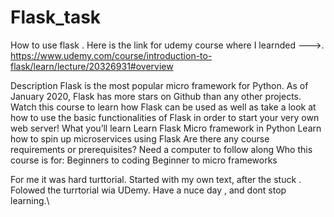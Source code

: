 # Flask_task
How to use flask .
Here is the link for udemy course where I learnded --->. https://www.udemy.com/course/introduction-to-flask/learn/lecture/20326931#overview

Description
Flask is the most popular micro framework for Python. As of January 2020, Flask has more stars on Github than any other projects. Watch this course to learn how Flask can be used as well as take a look at how to use the basic functionalities of Flask in order to start your very own web server!
What you’ll learn
Learn Flask Micro framework in Python
Learn how to spin up microservices using Flask
Are there any course requirements or prerequisites?
Need a computer to follow along
Who this course is for:
Beginners to coding
Beginner to micro frameworks


For me it was hard turttorial. Started with my own text, after the stuck . Folowed the turrtorial wia UDemy. 
Have a nuce day , and dont stop learning.\
